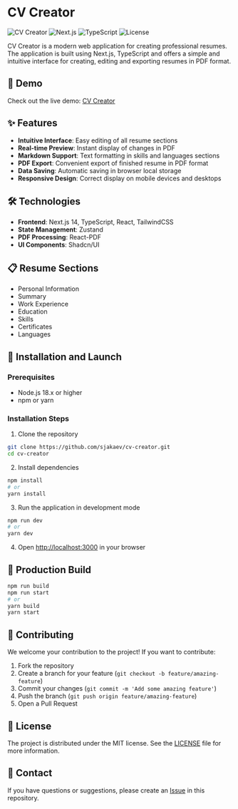 # CV Creator

![CV Creator](https://img.shields.io/badge/Status-Active-brightgreen)
![Next.js](https://img.shields.io/badge/Next.js-14-black)
![TypeScript](https://img.shields.io/badge/TypeScript-5-blue)
![License](https://img.shields.io/badge/License-MIT-green)

CV Creator is a modern web application for creating professional resumes. The application is built using Next.js, TypeScript and offers a simple and intuitive interface for creating, editing and exporting resumes in PDF format.

## 🚀 Demo

Check out the live demo: [CV Creator](https://cv-creator-eu.netlify.app/)

## ✨ Features

- **Intuitive Interface**: Easy editing of all resume sections
- **Real-time Preview**: Instant display of changes in PDF
- **Markdown Support**: Text formatting in skills and languages sections
- **PDF Export**: Convenient export of finished resume in PDF format
- **Data Saving**: Automatic saving in browser local storage
- **Responsive Design**: Correct display on mobile devices and desktops

## 🛠️ Technologies

- **Frontend**: Next.js 14, TypeScript, React, TailwindCSS
- **State Management**: Zustand
- **PDF Processing**: React-PDF
- **UI Components**: Shadcn/UI

## 📋 Resume Sections

- Personal Information
- Summary
- Work Experience
- Education
- Skills
- Certificates
- Languages

## 🔧 Installation and Launch

### Prerequisites

- Node.js 18.x or higher
- npm or yarn

### Installation Steps

1. Clone the repository
```bash
git clone https://github.com/sjakaev/cv-creator.git
cd cv-creator
```

2. Install dependencies
```bash
npm install
# or
yarn install
```

3. Run the application in development mode
```bash
npm run dev
# or
yarn dev
```

4. Open [http://localhost:3000](http://localhost:3000) in your browser

## 🔧 Production Build

```bash
npm run build
npm run start
# or
yarn build
yarn start
```

## 🤝 Contributing

We welcome your contribution to the project! If you want to contribute:

1. Fork the repository
2. Create a branch for your feature (`git checkout -b feature/amazing-feature`)
3. Commit your changes (`git commit -m 'Add some amazing feature'`)
4. Push the branch (`git push origin feature/amazing-feature`)
5. Open a Pull Request

## 📄 License

The project is distributed under the MIT license. See the [LICENSE](LICENSE) file for more information.

## 📧 Contact

If you have questions or suggestions, please create an [Issue](https://github.com/sjakaev/cv-creator/issues) in this repository.
